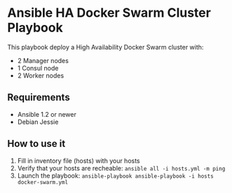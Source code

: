 # Ansible HA Docker Swarm Cluster Playbook

This playbook deploy a High Availability Docker Swarm cluster with:

* 2 Manager nodes
* 1 Consul node
* 2 Worker nodes

## Requirements

* Ansible 1.2 or newer
* Debian Jessie

## How to use it

1. Fill in inventory file (hosts) with your hosts
2. Verify that your hosts are recheable: `ansible all -i hosts.yml -m ping`
3. Launch the playbook: `ansible-playbook ansible-playbook -i hosts docker-swarm.yml`
